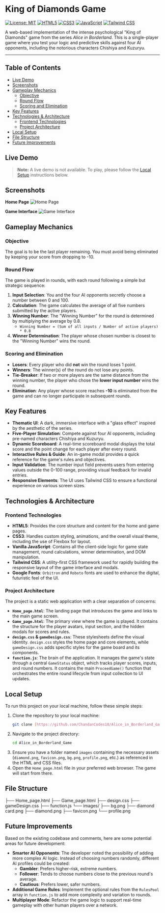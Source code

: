 # King of Diamonds Game

[![License: MIT](https://img.shields.io/badge/License-MIT-yellow.svg)](https://opensource.org/licenses/MIT)
[![HTML5](https://img.shields.io/badge/HTML5-E34F26?style=for-the-badge&logo=html5&logoColor=white)](https://developer.mozilla.org/en-US/docs/Web/Guide/HTML/HTML5)
[![CSS3](https://img.shields.io/badge/CSS3-1572B6?style=for-the-badge&logo=css3&logoColor=white)](https://www.w3.org/Style/CSS/Overview.en.html)
[![JavaScript](https://img.shields.io/badge/JavaScript-F7DF1E?style=for-the-badge&logo=javascript&logoColor=black)](https://developer.mozilla.org/en-US/docs/Web/JavaScript)
[![Tailwind CSS](https://img.shields.io/badge/Tailwind_CSS-38B2AC?style=for-the-badge&logo=tailwind-css&logoColor=white)](https://tailwindcss.com/)

A web-based implementation of the intense psychological "King of Diamonds" game from the series *Alice in Borderland*. This is a single-player game where you test your logic and predictive skills against four AI opponents, including the notorious characters Chishiya and Kuzuryu.

***

## Table of Contents

- [Live Demo](#live-demo)
- [Screenshots](#screenshots)
- [Gameplay Mechanics](#gameplay-mechanics)
  - [Objective](#objective)
  - [Round Flow](#round-flow)
  - [Scoring and Elimination](#scoring-and-elimination)
- [Key Features](#key-features)
- [Technologies & Architecture](#technologies--architecture)
  - [Frontend Technologies](#frontend-technologies)
  - [Project Architecture](#project-architecture)
- [Local Setup](#local-setup)
- [File Structure](#file-structure)
- [Future Improvements](#future-improvements)

## Live Demo

> **Note:** A live demo is not available. To play, please follow the [Local Setup](#local-setup) instructions below.

## Screenshots

**Home Page**
![Home Page](images/UI1)

**Game Interface**
![Game Interface](images/UI2)

## Gameplay Mechanics

### Objective

The goal is to be the last player remaining. You must avoid being eliminated by keeping your score from dropping to -10.

### Round Flow

The game is played in rounds, with each round following a simple but strategic sequence:
1.  **Input Selection**: You and the four AI opponents secretly choose a number between 0 and 100.
2.  **Calculation**: The game calculates the average of all five numbers submitted by the active players.
3.  **Winning Number**: The "Winning Number" for the round is determined by multiplying the average by 0.8.
    - `Winning Number = (Sum of all inputs / Number of active players) * 0.8`
4.  **Winner Determination**: The player whose chosen number is closest to the "Winning Number" wins the round.

### Scoring and Elimination

- **Losers**: Every player who did **not** win the round loses 1 point.
- **Winners**: The winner(s) of the round do not lose any points.
- **Tie-Breaker**: If two or more players are the same distance from the winning number, the player who chose the **lower input number** wins the round.
- **Elimination**: Any player whose score reaches **-10** is eliminated from the game and can no longer participate in subsequent rounds.

## Key Features

- **Thematic UI**: A dark, immersive interface with a "glass effect" inspired by the aesthetic of the series.
- **Five-Player Simulation**: Compete against four AI opponents, including pre-named characters Chishiya and Kuzuryu.
- **Dynamic Scoreboard**: A real-time scoreboard modal displays the total score and the point change for each player after every round.
- **Interactive Rules & Guide**: An in-game modal provides a quick reference for the game's rules and objectives.
- **Input Validation**: The number input field prevents users from entering values outside the 0-100 range, providing visual feedback for invalid entries.
- **Responsive Elements**: The UI uses Tailwind CSS to ensure a functional experience on various screen sizes.

## Technologies & Architecture

### Frontend Technologies

- **HTML5**: Provides the core structure and content for the home and game pages.
- **CSS3**: Handles custom styling, animations, and the overall visual theme, including the use of Flexbox for layout.
- **Vanilla JavaScript**: Contains all the client-side logic for game state management, round calculations, winner determination, and DOM manipulation.
- **Tailwind CSS**: A utility-first CSS framework used for rapidly building the responsive layout of the game interface and modals.
- **Google Fonts**: `Orbitron` and `Roboto` fonts are used to enhance the digital, futuristic feel of the UI.

### Project Architecture

The project is a static web application with a clear separation of concerns:

- **`Home_page.html`**: The landing page that introduces the game and links to the main game screen.
- **`Game_page.html`**: The primary view where the game is played. It contains the structure for the player avatars, input section, and the hidden modals for scores and rules.
- **`design.css` & `gameDesign.css`**: These stylesheets define the visual identity. `design.css` styles the home page and core elements, while `gameDesign.css` adds specific styles for the game board and its components.
- **`function.js`**: The brain of the application. It manages the game's state through a central `GameStatus` object, which tracks player scores, inputs, and round numbers. It contains the main `ProceedGame()` function that orchestrates the entire round lifecycle from input collection to UI updates.

## Local Setup

To run this project on your local machine, follow these simple steps:

1.  Clone the repository to your local machine:
    ```bash
    git clone [https://github.com/ChandanCodes18/Alice_in_Borderland_Game.git](https://github.com/ChandanCodes18/Alice_in_Borderland_Game.git)
    ```
2.  Navigate to the project directory:
    ```bash
    cd Alice_in_Borderland_Game
    ```
3.  Ensure you have a folder named `images` containing the necessary assets (`diamond.png`, `favicon.png`, `bg.png`, `profile.png`, etc.) as referenced in the HTML and CSS files.
4.  Open the `Home_page.html` file in your preferred web browser. The game will start from there.

## File Structure
├── Home_page.html
├── Game_page.html
├── design.css
├── gameDesign.css
├── function.js
└── images/
├── bg.png
├── diamond card.png
├── diamond.png
├── favicon.png
└── profile.png
## Future Improvements

Based on the existing codebase and comments, here are some potential areas for future development:

- **Smarter AI Opponents**: The developer noted the possibility of adding more complex AI logic. Instead of choosing numbers randomly, different AI profiles could be created:
  - **Gambler**: Prefers higher-risk, extreme numbers.
  - **Follower**: Tends to choose numbers close to the previous round's average.
  - **Cautious**: Prefers lower, safer numbers.
- **Additional Game Rules**: Implement the optional rules from the `RulesPool` array in `function.js` to add more complexity and variation to rounds.
- **Multiplayer Mode**: Refactor the game logic to support real-time gameplay with other human players over a network.
